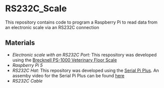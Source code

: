# RS232C_Scale
This repository contains code to program a Raspberry Pi to read data from an electronic scale via an RS232C connection

## Materials

- *Electronic scale with an RS232C Port:* This respository was developed using the [Brecknell PS-1000 Veterinary Floor Scale](https://www.scalesplus.com/brecknell-ps-1000-veterinary-floor-scale-1000-lb-x-0-5-lb/)
- *Raspberry Pi 5*
- *RS232C Hat:* This repository was developed using the [Serial Pi Plus](https://www.robotshop.com/products/rs232-serial-pi-plus-converter-raspberry-pi?srsltid=AfmBOoooojX3TRSq1hJXdAEGcPuRIxkYIwap9Js9unGpf-04l6-NioCf). An assemby video for the Serial Pi Plus can be found [here](https://www.youtube.com/watch?v=fvNaVA14km0)
- *RS232C Cable*

